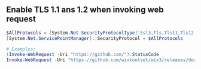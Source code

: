 ## Enable TLS 1.1 ans 1.2 when invoking web request

```ps1
$AllProtocols = [System.Net.SecurityProtocolType]'Ssl3,Tls,Tls11,Tls12'
[System.Net.ServicePointManager]::SecurityProtocol = $AllProtocols

# Examples:
(Invoke-WebRequest -Uri "https://github.com/").StatusCode
Invoke-WebRequest -Uri "https://github.com/wixtoolset/wix3/releases/download/wix3111rtm/wix311-binaries.zip" -OutFile wix311-binaries.zip
```
